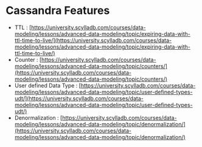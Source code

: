 # Cassandra Features

* TTL : [https://university.scylladb.com/courses/data-modeling/lessons/advanced-data-modeling/topic/expiring-data-with-ttl-time-to-live/](https://university.scylladb.com/courses/data-modeling/lessons/advanced-data-modeling/topic/expiring-data-with-ttl-time-to-live/)
* Counter : [https://university.scylladb.com/courses/data-modeling/lessons/advanced-data-modeling/topic/counters/](https://university.scylladb.com/courses/data-modeling/lessons/advanced-data-modeling/topic/counters/)
* User defined Data Type : [https://university.scylladb.com/courses/data-modeling/lessons/advanced-data-modeling/topic/user-defined-types-udt/](https://university.scylladb.com/courses/data-modeling/lessons/advanced-data-modeling/topic/user-defined-types-udt/)
* Denormalization : [https://university.scylladb.com/courses/data-modeling/lessons/advanced-data-modeling/topic/denormalization/](https://university.scylladb.com/courses/data-modeling/lessons/advanced-data-modeling/topic/denormalization/)
